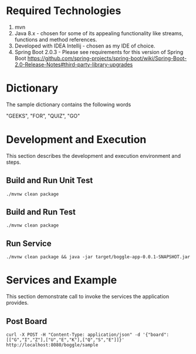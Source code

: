 # Required Technologies
1. mvn
2. Java 8.x - chosen for some of its appealing functionality like streams, functions and method references.
3. Developed with IDEA Intellij - chosen as my IDE of choice.
4. Spring Boot 2.0.3 - Please see requirements for this version of Spring Boot
https://github.com/spring-projects/spring-boot/wiki/Spring-Boot-2.0-Release-Notes#third-party-library-upgrades


# Dictionary

The sample dictionary contains the following words

"GEEKS", "FOR", "QUIZ", "GO"

# Development and Execution

This section describes the development and execution environment and steps.  

## Build and Run Unit Test

```
./mvnw clean package
```

## Build and Run Test

```
./mvnw clean package
```

## Run Service

```
./mvnw clean package && java -jar target/boggle-app-0.0.1-SNAPSHOT.jar
```

# Services and Example

This section demonstrate call to invoke the services the application provides. 

## Post Board

```
curl -X POST -H "Content-Type: application/json" -d '{"board":[["G","I","Z"],["U","E","K"],["Q","S","E"]]}' http://localhost:8080/boggle/sample
```








